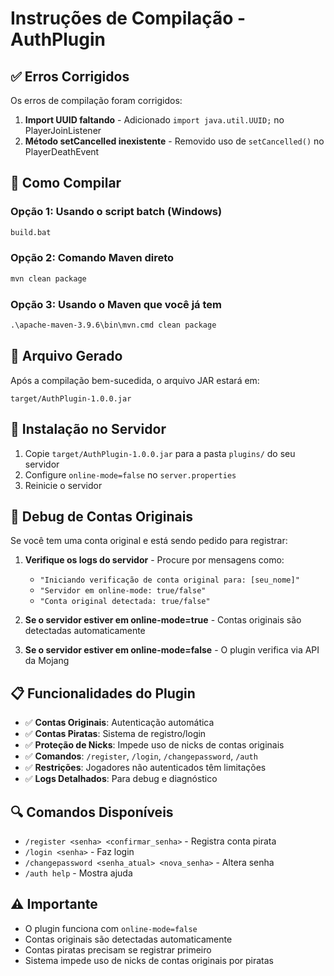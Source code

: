 # Instruções de Compilação - AuthPlugin

## ✅ Erros Corrigidos

Os erros de compilação foram corrigidos:
1. **Import UUID faltando** - Adicionado `import java.util.UUID;` no PlayerJoinListener
2. **Método setCancelled inexistente** - Removido uso de `setCancelled()` no PlayerDeathEvent

## 🚀 Como Compilar

### Opção 1: Usando o script batch (Windows)
```cmd
build.bat
```

### Opção 2: Comando Maven direto
```cmd
mvn clean package
```

### Opção 3: Usando o Maven que você já tem
```cmd
.\apache-maven-3.9.6\bin\mvn.cmd clean package
```

## 📁 Arquivo Gerado

Após a compilação bem-sucedida, o arquivo JAR estará em:
```
target/AuthPlugin-1.0.0.jar
```

## 🔧 Instalação no Servidor

1. Copie `target/AuthPlugin-1.0.0.jar` para a pasta `plugins/` do seu servidor
2. Configure `online-mode=false` no `server.properties`
3. Reinicie o servidor

## 🐛 Debug de Contas Originais

Se você tem uma conta original e está sendo pedido para registrar:

1. **Verifique os logs do servidor** - Procure por mensagens como:
   - `"Iniciando verificação de conta original para: [seu_nome]"`
   - `"Servidor em online-mode: true/false"`
   - `"Conta original detectada: true/false"`

2. **Se o servidor estiver em online-mode=true** - Contas originais são detectadas automaticamente

3. **Se o servidor estiver em online-mode=false** - O plugin verifica via API da Mojang

## 📋 Funcionalidades do Plugin

- ✅ **Contas Originais**: Autenticação automática
- ✅ **Contas Piratas**: Sistema de registro/login
- ✅ **Proteção de Nicks**: Impede uso de nicks de contas originais
- ✅ **Comandos**: `/register`, `/login`, `/changepassword`, `/auth`
- ✅ **Restrições**: Jogadores não autenticados têm limitações
- ✅ **Logs Detalhados**: Para debug e diagnóstico

## 🔍 Comandos Disponíveis

- `/register <senha> <confirmar_senha>` - Registra conta pirata
- `/login <senha>` - Faz login
- `/changepassword <senha_atual> <nova_senha>` - Altera senha
- `/auth help` - Mostra ajuda

## ⚠️ Importante

- O plugin funciona com `online-mode=false`
- Contas originais são detectadas automaticamente
- Contas piratas precisam se registrar primeiro
- Sistema impede uso de nicks de contas originais por piratas